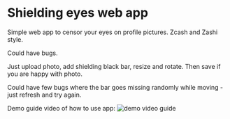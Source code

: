 # Shielding eyes web app
Simple web app to censor your eyes on profile pictures. Zcash and Zashi style.

Could have bugs. 

Just upload photo, add shielding black bar, resize and rotate. Then save if you are happy with photo.

Could have few bugs where the bar goes missing randomly while moving - just refresh and try again.

Demo guide video of how to use app:
![demo video guide](https://www.youtube.com/shorts/3Dgpn_igDOE)
